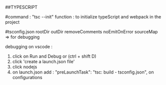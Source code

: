 ##TYPESCRIPT

#command : "tsc --init"
    function : to initialize typeScript and webpack in the project


#tsconfig.json 
rootDir
outDir
removeComments
noEmitOnError
sourceMap => for debugging

debugging on vscode :
1. click on Run and Debug or (ctrl + shift D)
2. click 'create a launch.json file'
3. click nodejs
4. on launch.json add :
    "preLaunchTask": "tsc: build - tsconfig.json",
    on configurations

